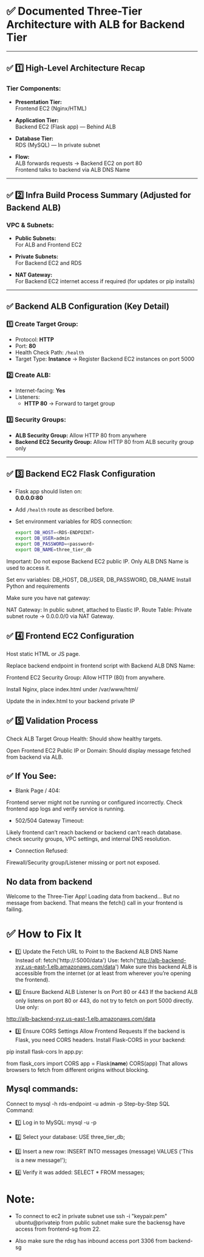 # ✅ Documented Three-Tier Architecture with ALB for Backend Tier

---

## ✅ 1️⃣ High-Level Architecture Recap

### Tier Components:

- **Presentation Tier:**  
  Frontend EC2 (Nginx/HTML)

- **Application Tier:**  
  Backend EC2 (Flask app) — Behind ALB

- **Database Tier:**  
  RDS (MySQL) — In private subnet

- **Flow:**  
  ALB forwards requests → Backend EC2 on port 80  
  Frontend talks to backend via ALB DNS Name

---

## ✅ 2️⃣ Infra Build Process Summary (Adjusted for Backend ALB)

### VPC & Subnets:

- **Public Subnets:**  
  For ALB and Frontend EC2

- **Private Subnets:**  
  For Backend EC2 and RDS

- **NAT Gateway:**  
  For Backend EC2 internet access if required (for updates or pip installs)

---

## ✅ Backend ALB Configuration (Key Detail)

### 1️⃣ Create Target Group:

- Protocol: **HTTP**
- Port: **80**
- Health Check Path: `/health`
- Target Type: **Instance** → Register Backend EC2 instances on port 5000

### 2️⃣ Create ALB:

- Internet-facing: **Yes**
- Listeners:
  - **HTTP 80** → Forward to target group

### 3️⃣ Security Groups:

- **ALB Security Group:** Allow HTTP 80 from anywhere
- **Backend EC2 Security Group:** Allow HTTP 80 from ALB security group only

---

## ✅ 3️⃣ Backend EC2 Flask Configuration

- Flask app should listen on:  
  **0.0.0.0:80**

- Add `/health` route as described before.

- Set environment variables for RDS connection:
  ```bash
  export DB_HOST=<RDS-ENDPOINT>
  export DB_USER=admin
  export DB_PASSWORD=<password>
  export DB_NAME=three_tier_db

Important:
Do not expose Backend EC2 public IP.
Only ALB DNS Name is used to access it.

Set env variables: DB_HOST, DB_USER, DB_PASSWORD, DB_NAME
Install Python and requirements

Make sure you have nat gateway:

NAT Gateway: In public subnet, attached to Elastic IP.
Route Table: Private subnet route → 0.0.0.0/0 via NAT Gateway.

## ✅ 4️⃣ Frontend EC2 Configuration
Host static HTML or JS page.

Replace backend endpoint in frontend script with Backend ALB DNS Name:
<script>
    fetch("http://<backend-alb-dns>/data")
</script>

Frontend EC2 Security Group:
Allow HTTP (80) from anywhere.

Install Nginx, place index.html under /var/www/html/

Update the <backend-ip> in index.html to your backend private IP

## ✅ 5️⃣ Validation Process
Check ALB Target Group Health:
Should show healthy targets.

Open Frontend EC2 Public IP or Domain:
Should display message fetched from backend via ALB.

## ✅ If You See:

- Blank Page / 404:

Frontend server might not be running or configured incorrectly.
Check frontend app logs and verify service is running.

- 502/504 Gateway Timeout:

Likely frontend can’t reach backend or backend can’t reach database.
check security groups, VPC settings, and internal DNS resolution.

- Connection Refused:

Firewall/Security group/Listener missing or port not exposed.

## No data from backend
Welcome to the Three-Tier App!
Loading data from backend...
But no message from backend. That means the fetch() call in your frontend is failing.

# ✅ How to Fix It

- 1️⃣ Update the Fetch URL to Point to the Backend ALB DNS Name
Instead of:
fetch('http://<backend-ip>:5000/data')
Use:
fetch('http://alb-backend-xyz.us-east-1.elb.amazonaws.com/data')
Make sure this backend ALB is accessible from the internet (or at least from wherever you’re opening the frontend).

- 2️⃣ Ensure Backend ALB Listener Is on Port 80 or 443
If the backend ALB only listens on port 80 or 443, do not try to fetch on port 5000 directly. Use only:

http://alb-backend-xyz.us-east-1.elb.amazonaws.com/data
- 3️⃣ Ensure CORS Settings Allow Frontend Requests
If the backend is Flask, you need CORS headers.
Install Flask-CORS in your backend:

pip install flask-cors
In app.py:

from flask_cors import CORS
app = Flask(__name__)
CORS(app)
That allows browsers to fetch from different origins without blocking.

## Mysql commands:
Connect to 
mysql -h rds-endpoint -u admin -p
Step-by-Step SQL Command:
- 1️⃣ Log in to MySQL:
mysql -u <username> -p

- 2️⃣ Select your database:
  USE three_tier_db;
  
- 3️⃣ Insert a new row:
INSERT INTO messages (message) VALUES ('This is a new message!');

- 4️⃣ Verify it was added:
SELECT * FROM messages;

# Note:
- To connect to ec2 in private subnet use ssh -i "keypair.pem" ubuntu@privateip from public subnet make sure the backensg have access from frontend-sg from 22.

- Also make sure the rdsg has inbound access port 3306 from backend-sg


